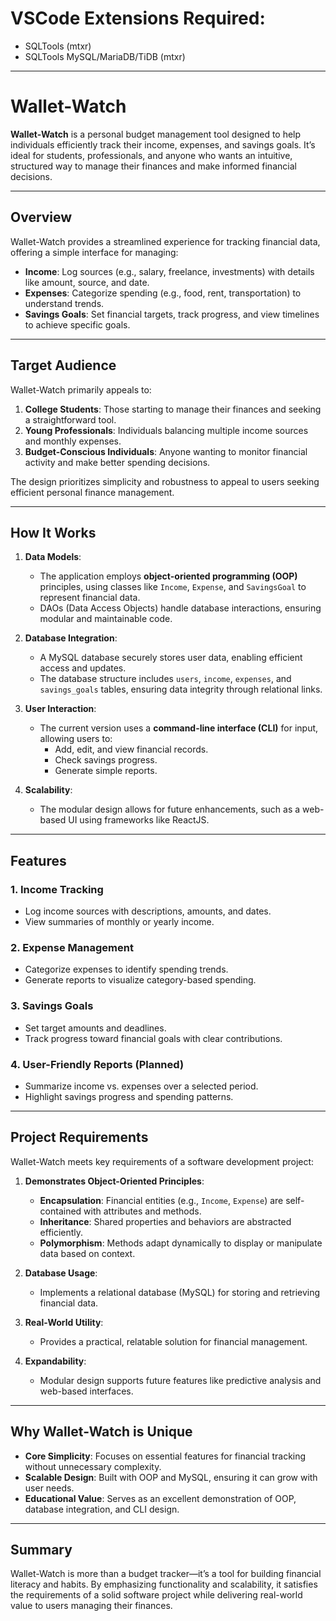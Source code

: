 # VSCode Extensions Required:
- SQLTools (mtxr)
- SQLTools MySQL/MariaDB/TiDB (mtxr)

---

# **Wallet-Watch**

**Wallet-Watch** is a personal budget management tool designed to help individuals efficiently track their income, expenses, and savings goals. It’s ideal for students, professionals, and anyone who wants an intuitive, structured way to manage their finances and make informed financial decisions.

---

## **Overview**
Wallet-Watch provides a streamlined experience for tracking financial data, offering a simple interface for managing:

- **Income**: Log sources (e.g., salary, freelance, investments) with details like amount, source, and date.
- **Expenses**: Categorize spending (e.g., food, rent, transportation) to understand trends.
- **Savings Goals**: Set financial targets, track progress, and view timelines to achieve specific goals.

---

## **Target Audience**
Wallet-Watch primarily appeals to:
1. **College Students**: Those starting to manage their finances and seeking a straightforward tool.
2. **Young Professionals**: Individuals balancing multiple income sources and monthly expenses.
3. **Budget-Conscious Individuals**: Anyone wanting to monitor financial activity and make better spending decisions.

The design prioritizes simplicity and robustness to appeal to users seeking efficient personal finance management.

---

## **How It Works**
1. **Data Models**:
   - The application employs **object-oriented programming (OOP)** principles, using classes like `Income`, `Expense`, and `SavingsGoal` to represent financial data.
   - DAOs (Data Access Objects) handle database interactions, ensuring modular and maintainable code.

2. **Database Integration**:
   - A MySQL database securely stores user data, enabling efficient access and updates.
   - The database structure includes `users`, `income`, `expenses`, and `savings_goals` tables, ensuring data integrity through relational links.

3. **User Interaction**:
   - The current version uses a **command-line interface (CLI)** for input, allowing users to:
     - Add, edit, and view financial records.
     - Check savings progress.
     - Generate simple reports.

4. **Scalability**:
   - The modular design allows for future enhancements, such as a web-based UI using frameworks like ReactJS.

---

## **Features**
### **1. Income Tracking**
- Log income sources with descriptions, amounts, and dates.
- View summaries of monthly or yearly income.

### **2. Expense Management**
- Categorize expenses to identify spending trends.
- Generate reports to visualize category-based spending.

### **3. Savings Goals**
- Set target amounts and deadlines.
- Track progress toward financial goals with clear contributions.

### **4. User-Friendly Reports (Planned)**
- Summarize income vs. expenses over a selected period.
- Highlight savings progress and spending patterns.

---

## **Project Requirements**
Wallet-Watch meets key requirements of a software development project:
1. **Demonstrates Object-Oriented Principles**:
   - **Encapsulation**: Financial entities (e.g., `Income`, `Expense`) are self-contained with attributes and methods.
   - **Inheritance**: Shared properties and behaviors are abstracted efficiently.
   - **Polymorphism**: Methods adapt dynamically to display or manipulate data based on context.

2. **Database Usage**:
   - Implements a relational database (MySQL) for storing and retrieving financial data.

3. **Real-World Utility**:
   - Provides a practical, relatable solution for financial management.

4. **Expandability**:
   - Modular design supports future features like predictive analysis and web-based interfaces.

---

## **Why Wallet-Watch is Unique**
- **Core Simplicity**: Focuses on essential features for financial tracking without unnecessary complexity.
- **Scalable Design**: Built with OOP and MySQL, ensuring it can grow with user needs.
- **Educational Value**: Serves as an excellent demonstration of OOP, database integration, and CLI design.

---

## **Summary**
Wallet-Watch is more than a budget tracker—it’s a tool for building financial literacy and habits. By emphasizing functionality and scalability, it satisfies the requirements of a solid software project while delivering real-world value to users managing their finances.